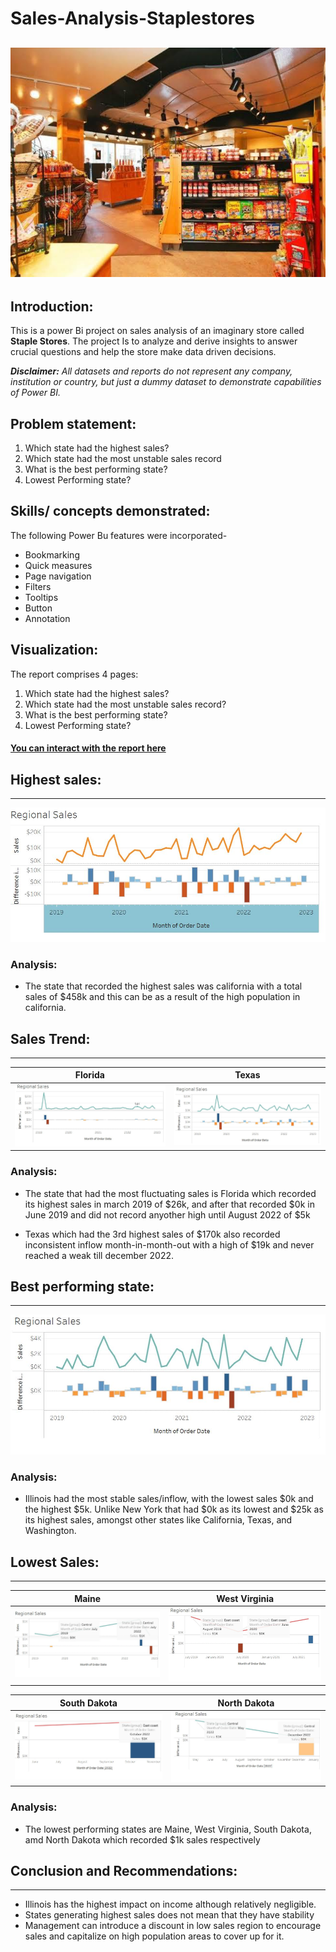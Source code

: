 # Sales-Analysis-Staplestores

![](intro.image.jpeg)
---

## Introduction:

This is a power Bi project on sales analysis of an imaginary store called **Staple Stores**. The project Is to analyze and derive insights to answer crucial questions and help the store make data driven decisions.

**_Disclaimer:_** _All datasets and reports do not represent any company, institution or country, but just a dummy dataset to demonstrate capabilities of Power BI._

## Problem statement:

1. Which state had the highest sales?
2. Which state had the most unstable sales record 
3. What is the best performing state?
4. Lowest Performing state?

## Skills/ concepts demonstrated:
The following Power Bu features were incorporated-
- Bookmarking
- Quick measures
- Page navigation
- Filters 
- Tooltips 
- Button
- Annotation

## Visualization:

The report comprises 4 pages:
1. Which state had the highest sales?
2. Which state had the most unstable sales record?
3. What is the best performing state?
4. Lowest Performing state?

#### [You can interact with the report here](https://public.tableau.com/app/profile/ihekweme.ruby/viz/Salesdashboard_16505394663940/SalesDashboard)


## Highest sales:
---

![](problem1.JPG)

### Analysis:

- The state that recorded the highest sales was california with a total sales of $458k and this can be as a result of the high population in california. 


## Sales Trend:
---

Florida                |        Texas
:---------------------:| :-----------------------:
![](problemx.JPG)      |      ![](problem2i.JPG)

### Analysis:

- The state that had the most fluctuating sales is Florida which recorded its highest sales in march 2019 of $26k, and after that recorded $0k in June 2019 and did not record anyother high until August 2022 of $5k

- Texas which had the 3rd highest sales of $170k also recorded inconsistent inflow month-in-month-out with a high of $19k and never reached a weak till december 2022.


## Best performing state:
---

![](problem3.JPG)

### Analysis:

- Illinois had the most stable sales/inflow, with the lowest sales $0k and the highest $5k. Unlike New York that had $0k as its lowest and $25k as its highest sales, amongst other states like California, Texas, and Washington.


## Lowest Sales:
---

Maine                     |            West Virginia
:-----------------------: | :---------------------------:
![](problem4.JPG)         |      ![](problem4i.JPG)

South Dakota              |            North Dakota
:------------------------:| :---------------------------:
![](problem4ii.JPG)       |      ![](problem4iii.JPG)

### Analysis:

- The lowest performing states are Maine, West Virginia, South Dakota, amd North Dakota which recorded $1k sales respectively


## Conclusion and Recommendations:
---

- Illinois has the highest impact on income although relatively negligible.
- States generating highest sales does not mean that they have stability 
- Management can introduce a discount in low sales region to encourage sales and capitalize on high population areas to cover up for it. 






